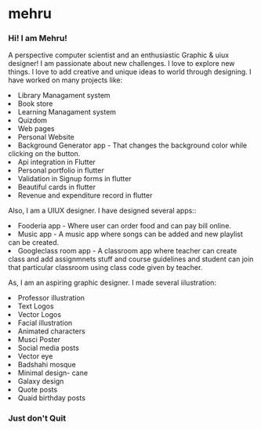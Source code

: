 # mehru

<h3> Hi! I am Mehru! </h3>

<ui></ui>
<p> A perspective computer scientist and an enthusiastic Graphic & uiux designer! I am passionate about new challenges. I love to explore new things. l love to add creative and unique ideas to world through designing. I have worked on many projects like: 
  <ui></ui>
  <li> Library Managament system </li>
<li> Book store </li>
  <li> Learning Managament system </li>
  <li> Quizdom</li>
  <li> Web pages</li>
  <li> Personal Website </li>
  <li> Background Generator app - That changes the background color while clicking on the button.</li>
  <li> Api integration in Flutter</li>
  <li> Personal portfolio in flutter </li>
  <li> Validation in Signup forms in flutter </li>
  <li> Beautiful cards in flutter </li>
  <li> Revenue and expenditure record in flutter </li>
  <ui></ui>
  <ui></ui>
</p>
<p> Also, I am a UIUX designer. I have designed several apps::
   <ui></ui>
 <li> Fooderia app  - Where user can order food and can pay bill online. </li>
  <li> Music app - A music app where songs can be added and new playlist can be created. </li>
  <li> Googleclass room app - A classroom app where teacher can create class and add assignmnets stuff and course guidelines and student can join that particular classroom using class code given by teacher. </li>
    </p>
<ui></ui>
<ui></ui>
<p> As, I am an aspiring graphic designer. I made several iilustration:
   <ui></ui>
  <li> Professor illustration </li>
  <li> Text Logos </li>
  <li> Vector Logos </li>
  <li> Facial illustration </li>
  <li> Animated characters </li>
  <li> Musci Poster </li>
  <li> Social media posts</li>
  <li> Vector eye</li>
  <li> Badshahi mosque</li>
  <li> Minimal design- cane</li>
  <li> Galaxy design</li>
  <li> Quote posts</li>
  <li> Quaid birthday posts</li>
    </p>
<ui></ui>
<ui></ui>
<h3> Just don't Quit </h3>
